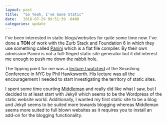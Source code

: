 ```yaml
---
layout: post
title:  "So Yeah, I've Gone Static"
date:   2016-07-29 09:51:39 -0400
categories: update
---
```

I've been interested in static blogs/websites for quite some time now.  I've done a **TON** of work with the Zurb Stack and Foundation 6 in which they use something called [Panini](https://github.com/zurb/panini) which is a flat file compiler. By their own admission Panini is not a full-fleged static site generator but it did interest me enough to push me down the rabbit hole.  

The tipping point for me was a [lecture I watched](https://vimeo.com/174172567) at the Smashing Conference in NYC by Phil Hawksworth.  His lecture was all the encouragement I needed to start investigating the territory of static sites.

I spent some time courting [Middleman](https://middlemanapp.com/) and really did like what I saw, but I decided to at least start with Jekyll which seems to be the Wordpress of the static website world.  Additionally, I wanted my first static site to be a blog and Jekyll seems to be suited more towards blogging whereas Middleman seems more suited to full blown websites as it requires you to install an add-on for the blogging functionality.
